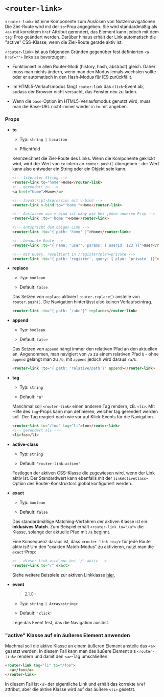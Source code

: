 # `<router-link>`

`<router-link>` ist eine Komponente zum Auslösen von Nutzernavigationen. Die Ziel-Route wird mit der `to`-Prop angegeben. Sie wird standardmäßig als `<a>` mit korrektem `href` Attribut gerendert, das Element kann jedoch mit dem `tag`-Prop geändert werden. Darüber hinaus erhält der Link automatisch die "active" CSS-Klasse, wenn die Ziel-Route gerade aktiv ist.

`<router-link>` ist aus folgenden Gründen gegenüber fest definierten `<a href="">` links zu bevorzugen:

- Funktioniert in allen Router-Modi (history, hash, abstract) gleich. Daher muss man nichts ändern, wenn man den Modus jemals wechslen sollte oder er automatisch in den Hash-Modus für IE9 zurückfällt.

- Im HTML5-Verlaufsmodus fängt `router-link` das `click`-Event ab, sodass der Browser nicht versucht, das Fenster neu zu laden.

- Wenn die `base`-Option im HTML5-Verlaufsmodus genutzt wird, muss man die Base-URL nicht immer wieder in `to` mit angeben.

### Props

- **to**

  - Typ: `string | Location`

  - Pflichtfeld

  Kennzeichnet die Ziel-Route des Links. Wenn die Komponente geklickt wird, wird der Wert von `to` intern an `router.push()` übergeben - der Wert kann also entweder ein String oder ein Objekt sein kann.


  ``` html
  <!-- literaler String -->
  <router-link to="home">Home</router-link>
  <!-- gerendert zu -->
  <a href="home">Home</a>

  <!-- JavaScript-Expression mit v-bind -->
  <router-link v-bind:to="'home'">Home</router-link>

  <!-- Auslassen von v-bind ist okay wie bei jedem anderen Prop -->
  <router-link :to="'home'">Home</router-link>

  <!-- entspricht dem obigen Link -->
  <router-link :to="{ path: 'home' }">Home</router-link>

  <!-- benannte Route -->
  <router-link :to="{ name: 'user', params: { userId: 123 }}">User</router-link>

  <!-- mit Query, resultiert in /register?plan=private -->
  <router-link :to="{ path: 'register', query: { plan: 'private' }}">Register</router-link>
  ```

- **replace**

  - Typ: `boolean`

  - Default: `false`

  Das Setzen von `replace` aktiviert `router.replace()` anstelle von `router.push()`. Die Navigation hinterlässt also keinen Verlaufseintrag.

  ``` html
  <router-link :to="{ path: '/abc'}" replace></router-link>
  ```

- **append**

  - Typ: `boolean`

  - Default: `false`

  Das Setzen von `append` hängt immer den relativen Pfad an den aktuellen an. Angenommen, man navigiert von `/a` zu einem relativen Pfad `b` - ohne `append` gelangt man zu `/b`, mit `append` jedoch wird daraus `/a/b`.

  ``` html
  <router-link :to="{ path: 'relative/path'}" append></router-link>
  ```

- **tag**

  - Typ: `string`

  - Default: `"a"`

  Manchmal soll `<router-link>` einen anderen Tag rendern, zB. `<li>`. Mit Hilfe des `tag`-Props kann man definieren, welcher tag gerendert werden soll. Der Tag reagiert nach wie vor auf Klick-Events für die Navigation.

  ``` html
  <router-link to="/foo" tag="li">foo</router-link>
  <!-- gerendert als -->
  <li>foo</li>
  ```

- **active-class**

  - Typ: `string`

  - Default: `"router-link-active"`

  Festlegen der aktiven CSS-Klasse die zugewiesen wird, wenn der Link aktiv ist.
  Der Standardwert kann ebenfalls mit der `linkActiveClass`-Option des Router-Konstruktors global konfiguriert werden.

- **exact**

  - Typ: `boolean`

  - Default: `false`

  Das standardmäßige Matching-Verfahren der aktiven Klasse ist ein **inklusives Match**. Zum Beispiel erhält `<router-link to="/a">` die Klasse, solange der aktuelle Pfad mit `/a` beginnt.

  Eine Konsequenz daraus ist, dass `<router-link to=/>` für jede Route aktiv ist! Um den "exakten Match-Modus" zu aktivieren, nutzt man die `exact`-Prop:

  ``` html
  <!-- dieser Link wird nur bei '/' aktiv -->
  <router-link to="/" exact>
  ```

  Siehe weitere Beispiele zur aktiven Linkklasse [hier](http://jsfiddle.net/fnlCtrl/dokbyypq/).

- **event**

  > 2.1.0+

  - Typ: `string | Array<string>`

  - Default: `'click'`

  Lege das Event fest, das die Navigation auslöst.


### "active" Klasse auf ein äußeres Element anwenden

Machmal soll die aktive Klasse an einem äußeren Element anstelle das `<a>` gesetzt werden. In diesem Fall kann man das äußere Element als `<router-link>` rendern und damit den `<a>`-Tag umschließen:

``` html
<router-link tag="li" to="/foo">
  <a>/foo</a>
</router-link>
```

In diesem Fall ist `<a>` der eigentliche Link und erhält das korrekte `href` attribut, aber die aktive Klasse wird auf das äußere `<li>` gesetzt.
